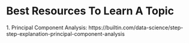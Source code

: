 <h1>Best Resources To Learn A Topic</h1>
1. Principal Component Analysis: https://builtin.com/data-science/step-step-explanation-principal-component-analysis
